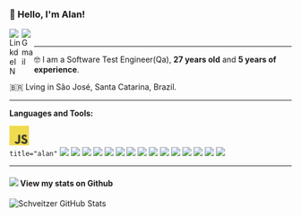 ### 👋 Hello, I'm Alan!

<a target="_blank" href="https://www.linkedin.com/in/alansc/">
  <img align="left" alt="LinkdeIN" width="22px" src="https://cdn.jsdelivr.net/npm/simple-icons@v3/icons/linkedin.svg" />
</a>
<a target="_blank" href="mailto:alan.schveitzer@gmail.com">
  <img align="left" alt="Gmail" width="22px" src="https://cdn.jsdelivr.net/npm/simple-icons@v3/icons/gmail.svg" />
</a>  
</br>

---- 

🤓 I am a Software Test Engineer(Qa), **27 years old** and **5 years of experience**.

🇧🇷 Lving in São José, Santa Catarina, Brazil.

----

**Languages and Tools:**  

<code><img height="35" src="https://raw.githubusercontent.com/github/explore/80688e429a7d4ef2fca1e82350fe8e3517d3494d/topics/javascript/javascript.png"> title="alan"</code>
<code><img height="35" src="https://api.iconify.design/logos:python.svg"></code>
<code><img height="35" src="https://api.iconify.design/logos:java.svg"></code>
<code><img height="35" src="https://w7.pngwing.com/pngs/552/345/png-transparent-sql-database-computer-icons-sql-icon-blue-text-rectangle.png"></code>
<code><img height="35" src="https://api.iconify.design/logos:selenium.svg"></code>
<code><img height="35" src="https://www.testautomation.app/wp-content/uploads/2018/11/webdriver-robot-with-dots.png"></code>
<code><img height="35" src="https://api.iconify.design/logos:appium.svg"></code>
<code><img height="35" src="https://api.iconify.design/logos:cucumber.svg"></code>
<code><img height="35" src="https://tetamap.files.wordpress.com/2015/02/pytest1.png"></code>
<code><img height="35" src="https://behave.readthedocs.io/en/latest/_static/behave_logo1.png"></code>
<code><img height="35" src="https://cdn.iconscout.com/icon/free/png-512/jira-282222.png"></code>
<code><img height="35" src="https://api.iconify.design/logos:postman.svg"></code>
<code><img height="35" src="https://api.iconify.design/logos:git-icon.svg"></code>
<code><img height="35" src="https://api.iconify.design/logos:docker-icon.svg"></code>
<code><img height="35" src="https://p7.hiclipart.com/preview/483/345/293/android-studio-integrated-development-environment-intellij-idea-software-build-studio.jpg"></code>
<code><img height="35" src="https://api.iconify.design/logos:jenkins.svg"></code>

----

#### <img src="https://media.giphy.com/media/VgCDAzcKvsR6OM0uWg/giphy.gif" width="50"> View my stats on Github 
   
![Schveitzer GitHub Stats](https://github-readme-stats.vercel.app/api?username=Schveitzer&show_icons=true)
